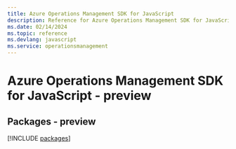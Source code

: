 ```yaml
---
title: Azure Operations Management SDK for JavaScript
description: Reference for Azure Operations Management SDK for JavaScript
ms.date: 02/14/2024
ms.topic: reference
ms.devlang: javascript
ms.service: operationsmanagement
---
```

# Azure Operations Management SDK for JavaScript - preview
## Packages - preview
[!INCLUDE [packages](operations-management-index.md)]